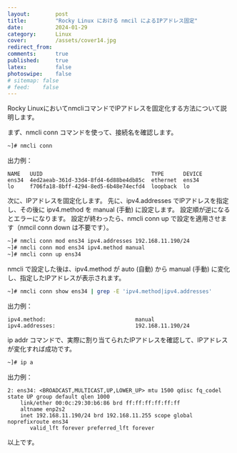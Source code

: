 ```yaml
---
layout:        post
title:         "Rocky Linux における nmcil によるIPアドレス固定"
date:          2024-01-29
category:      Linux
cover:         /assets/cover14.jpg
redirect_from:
comments:      true
published:     true
latex:         false
photoswipe:    false
# sitemap: false
# feed:    false
---
```


Rocky LinuxにおいてnmcliコマンドでIPアドレスを固定化する方法について説明します。

まず、nmcli conn コマンドを使って、接続名を確認します。

```bash
~]# nmcli conn
```
出力例：
```
NAME   UUID                                  TYPE      DEVICE
ens34  4ed2aeab-361d-33d4-8fd4-6d88be4db85c  ethernet  ens34
lo     f706fa18-8bff-4294-8ed5-6b48e74ecfd4  loopback  lo
```

次に、IPアドレスを固定化します。
先に、ipv4.addresses でIPアドレスを指定し、その後に ipv4.method を manual (手動) に設定します。
設定順が逆になるとエラーになります。
設定が終わったら、nmcli conn up で設定を適用させます（nmcil conn down は不要です）。

```bash
~]# nmcli conn mod ens34 ipv4.addresses 192.168.11.190/24
~]# nmcli conn mod ens34 ipv4.method manual
~]# nmcli conn up ens34
```

nmcli で設定した後は、ipv4.method が auto (自動) から manual (手動) に変化し、指定したIPアドレスが表示されます。

```bash
~]# nmcli conn show ens34 | grep -E 'ipv4.method|ipv4.addresses'
```
出力例：
```
ipv4.method:                            manual
ipv4.addresses:                         192.168.11.190/24
```

ip addr コマンドで、実際に割り当てられたIPアドレスを確認して、IPアドレスが変化すれば成功です。

```bash
~]# ip a
```
出力例：
```
2: ens34: <BROADCAST,MULTICAST,UP,LOWER_UP> mtu 1500 qdisc fq_codel state UP group default qlen 1000
    link/ether 00:0c:29:30:b6:86 brd ff:ff:ff:ff:ff:ff
    altname enp2s2
    inet 192.168.11.190/24 brd 192.168.11.255 scope global noprefixroute ens34
       valid_lft forever preferred_lft forever
```

以上です。
